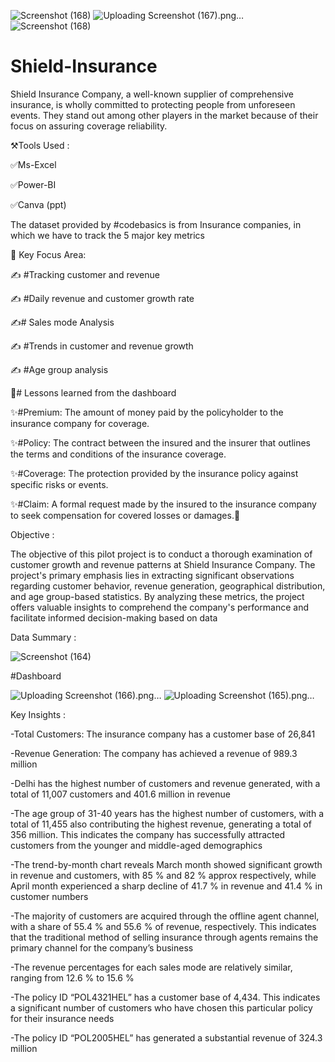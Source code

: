 ![Screenshot (168)](https://github.com/ridhi0228/Shield-Insurance/assets/132190698/71087a62-3caf-4b8d-9c4e-03fd275f08c1)
![Uploading Screenshot (167).png…]()
![Screenshot (168)](https://github.com/ridhi0228/Shield-Insurance/assets/132190698/20d3bf20-3902-4c44-9fb2-7fd5c6bc617a)

# Shield-Insurance

Shield Insurance Company, a well-known supplier of comprehensive insurance, is wholly committed to protecting people from unforeseen events. They stand out among other players in the market because of their focus on assuring coverage reliability.

⚒️Tools Used :

✅Ms-Excel

✅Power-BI

✅Canva (ppt)

The dataset provided by #codebasics is from Insurance companies, in which we have to track the 5 major key metrics

🎯 Key Focus Area:

✍ #Tracking customer and revenue

✍ #Daily revenue and customer growth rate

✍# Sales mode Analysis

✍ #Trends in customer and revenue growth

✍ #Age group analysis

🌟# Lessons learned from the dashboard

✨#Premium: The amount of money paid by the policyholder to the insurance company for coverage.

✨#Policy: The contract between the insured and the insurer that outlines the terms and conditions of the insurance coverage.

✨#Coverage: The protection provided by the insurance policy against specific risks or events.

✨#Claim: A formal request made by the insured to the insurance company to seek compensation for covered losses or damages.🌟

Objective :

The objective of this pilot project is to conduct a thorough examination of customer growth and revenue patterns at Shield Insurance Company. The project's primary emphasis lies in extracting significant observations regarding customer behavior, revenue generation, geographical distribution, and age group-based statistics. By analyzing these metrics, the project offers valuable insights to comprehend the company's performance and facilitate informed decision-making based on data

Data Summary :

![Screenshot (164)](https://github.com/ridhi0228/Shield-Insurance/assets/132190698/3b1e008d-72c7-485a-bdb5-640433abcf4e)

#Dashboard

![Uploading Screenshot (166).png…]()
![Uploading Screenshot (165).png…]()

Key Insights :

-Total Customers: The insurance company has a customer base of 26,841

-Revenue Generation: The company has achieved a revenue of 989.3 million

-Delhi has the highest number of customers and revenue generated, with a total of 11,007 customers and 401.6 million in revenue

-The age group of 31-40 years has the highest number of customers, with a total of 11,455 also contributing the highest revenue, generating a total of 356 million. This indicates the company has successfully attracted customers from the younger and middle-aged demographics

-The trend-by-month chart reveals March month showed significant growth in revenue and customers, with 85 % and 82 % approx respectively, while April month experienced a sharp decline of 41.7 % in revenue and 41.4 % in customer numbers

-The majority of customers are acquired through the offline agent channel, with a share of 55.4 % and 55.6 % of revenue, respectively. This indicates that the traditional method of selling insurance through agents remains the primary channel for the company’s business

-The revenue percentages for each sales mode are relatively similar, ranging from 12.6 % to 15.6 %

-The policy ID “POL4321HEL” has a customer base of 4,434. This indicates a significant number of customers who have chosen this particular policy for their insurance needs

-The policy ID “POL2005HEL” has generated a substantial revenue of 324.3 million
